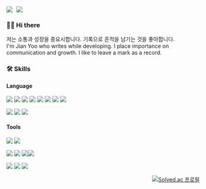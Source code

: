 <div align="left">
  
  <!-- Mail & Blog -->
  <div style="display: flex; align-items: center; gap: 10px;">
    <a href="mailto:(soiseaubleu@gmail.com)" target="_blank">
      <img src="https://img.shields.io/badge/gmail-EA4335?style=flat-square&logo=gmail&logoColor=white"/>
    </a>
    <a href="https://velog.io/@yoiseau_/series" target="_blank">
      <img src="https://img.shields.io/badge/Velog-20C997?style=flat-square&logo=velog&logoColor=white"/>
    </a>
  </div>

  <!-- Hello -->
  ### 👋🏻 Hi there
  저는 소통과 성장을 중요시합니다. 기록으로 흔적을 남기는 것을 좋아합니다. <br>
  I'm Jian Yoo who writes while developing. I place importance on communication and growth. I like to leave a mark as a record.
  
  
  <!-- Skills -->
  ### 🛠️ Skills
  
  #### Language
  <img src="https://img.shields.io/badge/Python-3776AB?style=flat-square&logo=Python&logoColor=white"/> <img src="https://img.shields.io/badge/django-092E20?style=flat-square&logo=django&logoColor=white"/> <img src="https://img.shields.io/badge/postgresql-4169E1?style=flat-square&logo=postgresql&logoColor=white"/> <img src="https://img.shields.io/badge/dbeaver-382923?style=flat-square&logo=dbeaver&logoColor=white"/> <img src="https://img.shields.io/badge/amazonec2-FF9900?style=flat-square&logo=amazonec2&logoColor=white"/> <img src="https://img.shields.io/badge/Docker-2496ED?style=flat-square&logo=Docker&logoColor=white"/> <img src="https://img.shields.io/badge/gunicorn-499848?style=flat-square&logo=gunicorn&logoColor=white"> <img src="https://img.shields.io/badge/nginx-009639?style=flat-square&logo=nginx&logoColor=white">
  
  <img src="https://img.shields.io/badge/html5-E34F26?style=flat-square&logo=html5&logoColor=white"/> <img src="https://img.shields.io/badge/css3-1572B6?style=flat-square&logo=css3&logoColor=white"/> <img src="https://img.shields.io/badge/streamlit-FF4B4B?style=flat-square&logo=streamlit&logoColor=white"/>
  
  
  #### Tools
  <img src="https://img.shields.io/badge/Visual Studio Code-007ACC?style=flat-square&logo=Visual Studio Code&logoColor=white"/> <img src="https://img.shields.io/badge/Postman-FF6C37?style=flat-square&logo=Postman&logoColor=white"/>
  
  <img src="https://img.shields.io/badge/Git-F05032?style=flat-square&logo=git&logoColor=white"/> <img src="https://img.shields.io/badge/slack-4A154B?style=flat-square&logo=slack&logoColor=white"/> <img src="https://img.shields.io/badge/notion-000000?style=flat-square&logo=notion&logoColor=white"/><img src="https://img.shields.io/badge/figma-F24E1E?style=flat-square&logo=figma&logoColor=white"/>
  
  <img src="https://img.shields.io/badge/Adobe Photoshop-31A8FF?style=flat-square&logo=Adobe Photoshop&logoColor=white"/> <img src="https://img.shields.io/badge/Adobe Illustrator-FF9A00?style=flat-square&logo=Adobe Illustrator&logoColor=white"/> <img src="https://img.shields.io/badge/Adobe Premiere Pro-9999FF?style=flat-square&logo=Adobe Premiere Pro&logoColor=white"/>
</div>

<div align="right">
  <!-- Git status 
  ![GitHub stats](https://github-readme-stats.vercel.app/api?username=anjiyoo&show_icons=true&theme=dark) -->
  
  <!-- boj -->
  [![Solved.ac 프로필](http://mazassumnida.wtf/api/v2/generate_badge?boj={soiseaubleu})](https://solved.ac/{soiseaubleu})
</div>
